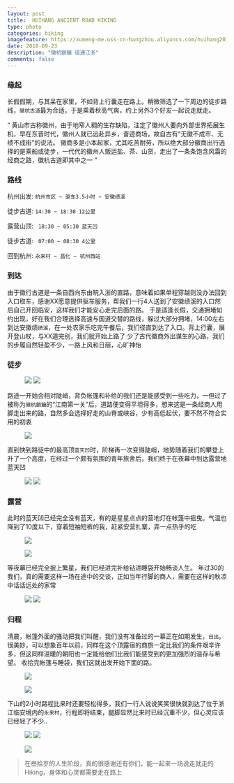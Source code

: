 ```yaml
---
layout: post
title:  HUIHANG ANCIENT ROAD HIKING
type: photo
categories: hiking
imagefeature: https://xumeng-me.oss-cn-hangzhou.aliyuncs.com/huihang2018/IMG_0822.jpg?x-oss-process=image/resize,p_50
date: 2018-09-23
description: "徽杭鎖鑰 徑通江浙"
comments: false
---
```


### 缘起

长假假期，与其呆在家里，不如背上行囊走在路上。稍微筛选了一下周边的徒步路线，```徽杭古道```最为合适，于是乘着秋高气爽，约上另外3个好友一起说走就走。

“ 黄山市古称徽州，由于地窄人稠的生存缺陷，注定了徽州人要向外部世界拓展生机，早在东晋时代，徽州人就已远赴异乡，奋迹商场，故自古有“无徽不成市、无绩不成街”的说法。
徽商多是小本起家，尤其吃苦耐劳，所以绝大部分徽商出行选择的是乘船或徒步，一代代的徽州人贩运盐、茶、山货，走出了一条条饱含风霜的经商之路，徽杭古道即其中之一 ”


### 路线

杭州出发:  ```杭州市区 ~ 驱车3.5小时 ~ 安徽绩溪```

徒步古道: ```14:30 ~ 18:30 12公里```

露营山顶: ``` 18:30 ~ 05:30 蓝天凹```

徒步古道: ``` 07:00 ~ 08:30 4公里```

回到杭州:  ```永来村 ~ 昌化 ~ 杭州西站```


### 到达

由于徽行古道是一条自西向东由皖入浙的直路，意味着如果单程穿越则没办法回到入口取车，感谢XX愿意提供驱车服务，帮我们一行4人送到了安徽绩溪的入口然后自己开回临安，这样我们才能安心走完后面的路。
于是适逢长假，交通拥堵如约出现，好在我们合理选择高速与国道交替的路线，躲过大部分拥堵，14:00左右到达安徽绩```绩溪```，在一处农家乐吃完午餐后，我们径直到达了入口。背上行囊，展开登山杖，与XX道完别，我们就开始上路了
少了古代徽商外出谋生的心路，我们的步履自然轻盈不少，一路上风和日丽，心旷神怡

### 徒步

<figure class="half">
	<a href="https://xumeng-me.oss-cn-hangzhou.aliyuncs.com/huihang2018/IMG_0991.JPG"><img src="https://xumeng-me.oss-cn-hangzhou.aliyuncs.com/huihang2018/IMG_0991.JPG"></a>
	<a href="https://xumeng-me.oss-cn-hangzhou.aliyuncs.com/huihang2018/IMG_0971.JPG"><img src="https://xumeng-me.oss-cn-hangzhou.aliyuncs.com/huihang2018/IMG_0971.JPG"></a>
</figure>

路途一开始会相对陡峭，背负帐篷和补给的我们还是能感受到一些吃力，一但过了被称为```徽杭鎖鑰```的“江南第一关”后，道路便变得平坦得多，想来这是一条经商人用脚走出来的路，自然多会选择好走的山脊或峡谷，少有高低起伏，要不然不符合实用的初衷

<figure>
	<a href="https://xumeng-me.oss-cn-hangzhou.aliyuncs.com/huihang2018/IMG_0833.jpg"><img src="https://xumeng-me.oss-cn-hangzhou.aliyuncs.com/huihang2018/IMG_0833.jpg"></a>
</figure>


直到快到路徒中的最高顶```蓝天凹```时，阶梯再一次变得陡峭，地势随着我们的攀登上升了一个高度，在经过一个颇有氛围的青年旅舍后，我们终于在夜幕中到达露营地蓝天凹


<figure class="half">
	<a href="https://xumeng-me.oss-cn-hangzhou.aliyuncs.com/huihang2018/IMG_0871.jpg"><img src="https://xumeng-me.oss-cn-hangzhou.aliyuncs.com/huihang2018/IMG_0871.jpg"></a>
	<a href="https://xumeng-me.oss-cn-hangzhou.aliyuncs.com/huihang2018/IMG_0872.jpg"><img src="https://xumeng-me.oss-cn-hangzhou.aliyuncs.com/huihang2018/IMG_0872.jpg"></a>
</figure>

### 露营

此时的蓝天凹已经完全没有蓝天，有的是星星点点的营地灯在帐篷中摇曳。气温也降到了10度以下，穿着短袖短裤的我，赶紧安营扎寨，弄一点热乎的吃

<figure>
	<a href="https://xumeng-me.oss-cn-hangzhou.aliyuncs.com/huihang2018/IMG_0989.JPG"><img src="https://xumeng-me.oss-cn-hangzhou.aliyuncs.com/huihang2018/IMG_0989.JPG"></a>
</figure>

<figure>
	<a href="https://xumeng-me.oss-cn-hangzhou.aliyuncs.com/huihang2018/IMG_0851.jpg"><img src="https://xumeng-me.oss-cn-hangzhou.aliyuncs.com/huihang2018/IMG_0851.jpg"></a>
</figure>

等夜幕已经完全披上繁星，我们已经进完补给钻进睡袋开始畅谈人生。
年过30的我们，真的需要这样一场在途中的交谈，正如当年行脚的商人，需要在这样的秋凉中话话远处的家常

<figure class="half">
	<a href="https://xumeng-me.oss-cn-hangzhou.aliyuncs.com/huihang2018/IMG_0873.jpg"><img src="https://xumeng-me.oss-cn-hangzhou.aliyuncs.com/huihang2018/IMG_0873.jpg"></a>
	<a href="https://xumeng-me.oss-cn-hangzhou.aliyuncs.com/huihang2018/IMG_0878.jpg"><img src="https://xumeng-me.oss-cn-hangzhou.aliyuncs.com/huihang2018/IMG_0878.jpg"></a>
</figure>


### 归程


清晨，帐篷外面的骚动把我们叫醒，我们没有准备过的一幕正在如期发生，```日出```。
很美妙，可以想象百年以前，同样在这个顶露宿的商旅一定比我们的条件艰辛许多，但这同样温暖的朝阳也一定能给他们比我们能感受到的更加强烈的温存与希望。
收拾完帐篷与睡袋，我们这就出发开始下面的路。

<figure>
	<a href="https://xumeng-me.oss-cn-hangzhou.aliyuncs.com/huihang2018/IMG_0930.jpg"><img src="https://xumeng-me.oss-cn-hangzhou.aliyuncs.com/huihang2018/IMG_0930.jpg"></a>
</figure>
<figure>
	<a href="https://xumeng-me.oss-cn-hangzhou.aliyuncs.com/huihang2018/IMG_0969.JPG"><img src="https://xumeng-me.oss-cn-hangzhou.aliyuncs.com/huihang2018/IMG_0969.JPG"></a>
</figure>

下山的2小时路程比来时还要轻松得多，我们一行人说说笑笑很快就到达了位于浙江临安境内的```永来村```，行程即将结束，腿脚显然比来时已经沉重不少，但心灵应该已经轻了不少..

<figure class="half">
	<a href="https://xumeng-me.oss-cn-hangzhou.aliyuncs.com/huihang2018/IMG_0956.jpg"><img src="https://xumeng-me.oss-cn-hangzhou.aliyuncs.com/huihang2018/IMG_0956.jpg"></a>
	<a href="https://xumeng-me.oss-cn-hangzhou.aliyuncs.com/huihang2018/IMG_0957.jpg"><img src="https://xumeng-me.oss-cn-hangzhou.aliyuncs.com/huihang2018/IMG_0957.jpg"></a>
</figure>

<figure>
	<a href="https://xumeng-me.oss-cn-hangzhou.aliyuncs.com/huihang2018/IMG_0986.JPG"><img src="https://xumeng-me.oss-cn-hangzhou.aliyuncs.com/huihang2018/IMG_0986.JPG"></a>
</figure>

> 在叁拾岁的人生阶段，真的很感谢还有你们，能一起来一场说走就走的Hiking，身体和心灵都需要走在路上
